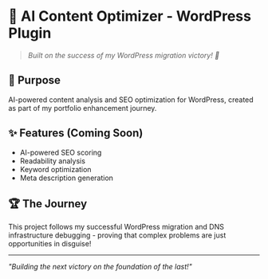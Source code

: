 # 🚀 AI Content Optimizer - WordPress Plugin

> *Built on the success of my WordPress migration victory! 🎉*

## 🎯 Purpose
AI-powered content analysis and SEO optimization for WordPress, created as part of my portfolio enhancement journey.

## ✨ Features (Coming Soon)
- AI-powered SEO scoring
- Readability analysis  
- Keyword optimization
- Meta description generation

## 🏆 The Journey
This project follows my successful WordPress migration and DNS infrastructure debugging - proving that complex problems are just opportunities in disguise!

---

*"Building the next victory on the foundation of the last!"*
